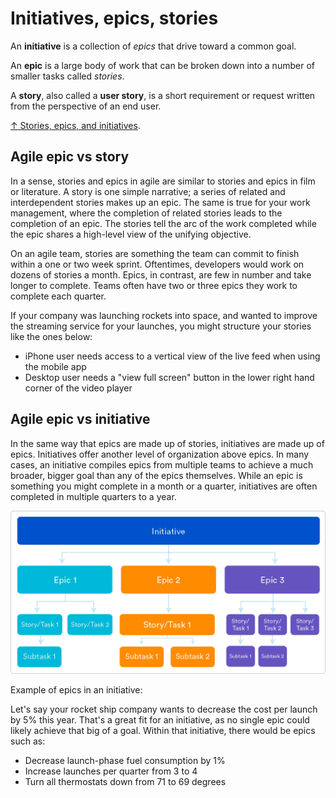 # Initiatives, epics, stories

An **initiative** is a collection of *epics* that drive toward a common goal.

An **epic** is a large body of work that can be broken down into a number of smaller tasks called *stories*.

A **story**, also called a **user story**, is a short requirement or request written from the perspective of an end user.

[↑ Stories, epics, and initiatives](https://www.atlassian.com/agile/project-management/epics-stories-themes).

## Agile epic vs story

In a sense, stories and epics in agile are similar to stories and epics in film or literature. A story is one simple narrative; a series of related and interdependent stories makes up an epic. The same is true for your work management, where the completion of related stories leads to the completion of an epic. The stories tell the arc of the work completed while the epic shares a high-level view of the unifying objective.

On an agile team, stories are something the team can commit to finish within a one or two week sprint. Oftentimes, developers would work on dozens of stories a month. Epics, in contrast, are few in number and take longer to complete. Teams often have two or three epics they work to complete each quarter.

If your company was launching rockets into space, and wanted to improve the streaming service for your launches, you might structure your stories like the ones below:

- iPhone user needs access to a vertical view of the live feed when using the mobile app
- Desktop user needs a "view full screen" button in the lower right hand corner of the video player

## Agile epic vs initiative

In the same way that epics are made up of stories, initiatives are made up of epics. Initiatives offer another level of organization above epics. In many cases, an initiative compiles epics from multiple teams to achieve a much broader, bigger goal than any of the epics themselves. While an epic is something you might complete in a month or a quarter, initiatives are often completed in multiple quarters to a year.

<img src="epics-vs-stories-agile-development.png" />

Example of epics in an initiative:

Let's say your rocket ship company wants to decrease the cost per launch by 5% this year. That's a great fit for an initiative, as no single epic could likely achieve that big of a goal. Within that initiative, there would be epics such as:

- Decrease launch-phase fuel consumption by 1%
- Increase launches per quarter from 3 to 4
- Turn all thermostats down from 71 to 69 degrees
